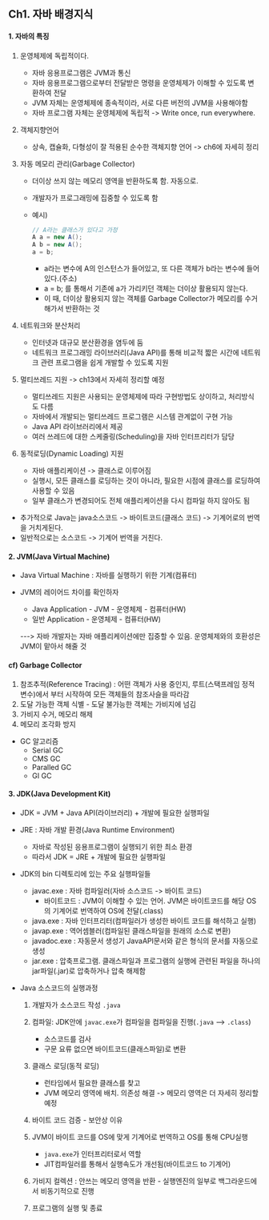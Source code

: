 ## Ch1. 자바 배경지식

#### 1. 자바의 특징

1. 운영체제에 독립적이다.

   * 자바 응용프로그램은 JVM과 통신
   * 자바 응용프로그램으로부터 전달받은 명령을 운영체제가 이해할 수 있도록 변환하여 전달
   * JVM 자체는 운영체제에 종속적이라, 서로 다른 버전의 JVM을 사용해야함
   * 자바 프로그램 자체는 운영체제에 독립적 -> Write once, run everywhere.

2. 객체지향언어

   * 상속, 캡슐화, 다형성이 잘 적용된 순수한 객체지향 언어 -> ch6에 자세히 정리

3. 자동 메모리 관리(Garbage Collector)

   * 더이상 쓰지 않는 메모리 영역을 반환하도록 함. 자동으로.

   * 개발자가 프로그래밍에 집중할 수 있도록 함

   * 예시)

     ```JAVA
     // A라는 클래스가 있다고 가정
     A a = new A();
     A b = new A();
     a = b;
     ```

     * a라는 변수에 A의 인스턴스가 들어있고, 또 다른 객체가 b라는 변수에 들어있다.(주소)
     * a = b; 를 통해서 기존에 a가 가리키던 객체는 더이상 활용되지 않는다.
     * 이 때, 더이상 활용되지 않는 객체를 Garbage Collector가 메모리를 수거해가서 반환하는 것

4. 네트워크와 분산처리

   * 인터넷과 대규모 분산환경을 염두에 둠
   * 네트워크 프로그래밍 라이브러리(Java API)를 통해 비교적 짧은 시간에 네트워크 관련 프로그램을 쉽게 개발할 수 있도록 지원

5. 멀티쓰레드 지원 -> ch13에서 자세히 정리할 예정

   * 멀티쓰레드 지원은 사용되는 운영체제에 따라 구현방법도 상이하고, 처리방식도 다름
   * 자바에서 개발되는 멀티쓰레드 프로그램은 시스템 관계없이 구현 가능
   * Java API 라이브러리에서 제공
   * 여러 쓰레드에 대한 스케줄링(Scheduling)을 자바 인터프리터가 담당

6. 동적로딩(Dynamic Loading) 지원

   * 자바 애플리케이션 -> 클래스로 이루어짐
   * 실행시, 모든 클래스를 로딩하는 것이 아니라, 필요한 시점에 클래스를 로딩하여 사용할 수 있음
   * 일부 클래스가 변경되어도 전체 애플리케이션을 다시 컴파일 하지 않아도 됨

* 추가적으로 Java는 java소스코드 -> 바이트코드(클래스 코드) -> 기계어로의 번역을 거치게된다.
* 일반적으로는 소스코드 -> 기계어 번역을 거친다.



#### 2. JVM(Java Virtual Machine)

* Java Virtual Machine : 자바를 실행하기 위한 기계(컴퓨터)

* JVM의 레이어드 차이를 확인하자

  * Java Application - JVM - 운영체제 - 컴퓨터(HW)
  * 일반 Application - 운영체제 - 컴퓨터(HW)

  ---> 자바 개발자는 자바 애플리케이션에만 집중할 수 있음. 운영체제와의 호환성은 JVM이 맡아서 해줄 것

  

#### cf) Garbage Collector

1. 참조추적(Reference Tracing) : 어떤 객체가 사용 중인지, 루트(스택프레임 정적 변수)에서 부터 시작하여 모든 객체들의 참조사슬을 따라감
2. 도달 가능한 객체 식별 - 도달 불가능한 객체는 가비지에 넘김
3. 가비지 수거, 메모리 해제
4. 메모리 조각화 방지

* GC 알고리즘
  * Serial GC
  * CMS GC
  * Paralled GC
  * GI GC



#### 3. JDK(Java Development Kit)

* JDK = JVM + Java API(라이브러리) + 개발에 필요한 실행파일

* JRE : 자바 개발 환경(Java Runtime Environment)

  * 자바로 작성된 응용프로그램이 실행되기 위한 최소 환경
  * 따라서 JDK = JRE + 개발에 필요한 실행파일

* JDK의 bin 디렉토리에 있는 주요 실행파일들

  * javac.exe : 자바 컴파일러(자바 소스코드 -> 바이트 코드)
    * 바이트코드 : JVM이 이해할 수 있는 언어. JVM은 바이트코드를 해당 OS의 기계어로 번역하여 OS에 전달(.class)
  * java.exe : 자바 인터프리터(컴파일러가 생성한 바이트 코드를 해석하고 실행)
  * javap.exe : 역어셈블러(컴파일된 클래스파일을 원래의 소스로 변환)
  * javadoc.exe : 자동문서 생성기 JavaAPI문서와 같은 형식의 문서를 자동으로 생성
  * jar.exe : 압축프로그램. 클래스파일과 프로그램의 실행에 관련된 파일을 하나의 jar파일(.jar)로 압축하거나 압축 해제함

* Java 소스코드의 실행과정

  1. 개발자가 소스코드 작성 `.java`

  2. 컴파일: JDK안에 `javac.exe`가 컴파일을 컴파일을 진행(`.java` --> `.class`)
     * 소스코드를 검사
     * 구문 요류 없으면 바이트코드(클래스파일)로 변환
  3. 클래스 로딩(동적 로딩)
     * 런타임에서 필요한 클래스를 찾고
     * JVM 메모리 영역에 배치. 의존성 해결 -> 메모리 영역은 더 자세히 정리할 예정
  4. 바이트 코드 검증 - 보안상 이유
  5. JVM이 바이트 코드를 OS에 맞게 기계어로 번역하고 OS를 통해 CPU실행
     * `java.exe`가 인터프리터로서 역할
     * JIT컴파일러를 통해서 실행속도가 개선됨(바이트코드 to 기계어)
  6. 가비지 컬렉션 : 안쓰는 메모리 영역을 반환 - 실행엔진의 일부로 백그라운드에서 비동기적으로 진행
  7. 프로그램의 실행 및 종료